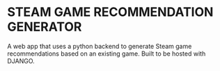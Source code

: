 # STEAM GAME RECOMMENDATION GENERATOR
A web app that uses a python backend to generate Steam game recommendations based on an existing game. Built to be hosted with DJANGO.
